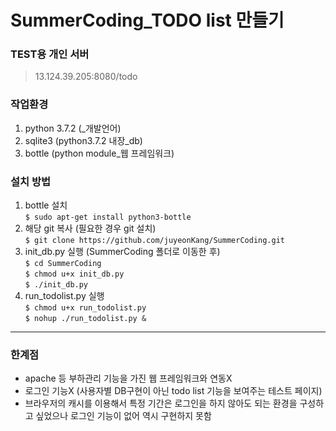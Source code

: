 # SummerCoding_TODO list 만들기
### TEST용 개인 서버
> 13.124.39.205:8080/todo

### 작업환경
1. python 3.7.2 (_개발언어)  
2. sqlite3 (python3.7.2 내장_db)   
3. bottle (python module_웹 프레임워크)   

### 설치 방법
1. bottle 설치   
`$ sudo apt-get install python3-bottle`   
2. 해당 git 복사 (필요한 경우 git 설치)   
`$ git clone https://github.com/juyeonKang/SummerCoding.git`   
3. init_db.py 실행 (SummerCoding 폴더로 이동한 후)   
`$ cd SummerCoding`   
`$ chmod u+x init_db.py`   
`$ ./init_db.py`   
4. run_todolist.py 실행   
`$ chmod u+x run_todolist.py`    
`$ nohup ./run_todolist.py &`   
  
------
### 한계점
- apache 등 부하관리 기능을 가진 웹 프레임워크와 연동X   
- 로그인 기능X (사용자별 DB구현이 아닌 todo list 기능을 보여주는 테스트 페이지)   
- 브라우저의 캐시를 이용해서 특정 기간은 로그인을 하지 않아도 되는 환경을 구성하고 싶었으나 로그인 기능이 없어 역시 구현하지 못함
